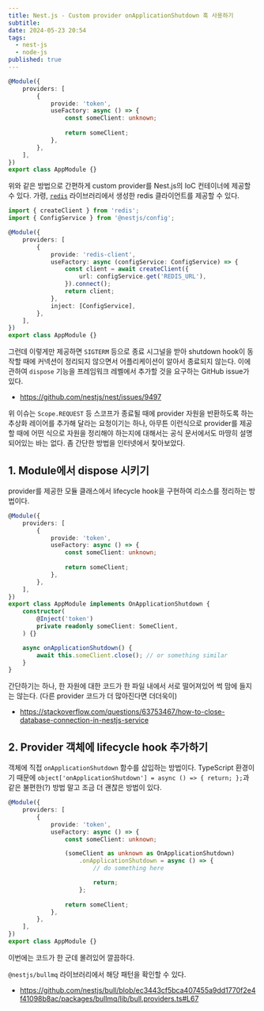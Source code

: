 ```yaml
---
title: Nest.js - Custom provider onApplicationShutdown 훅 사용하기
subtitle: 
date: 2024-05-23 20:54
tags:
  - nest-js
  - node-js
published: true
---
```

```ts
@Module({
	providers: [
		{
			provide: 'token',
			useFactory: async () => {
				const someClient: unknown;
				
				return someClient;
			},
		},
	],
})
export class AppModule {}
```

위와 같은 방법으로 간편하게 custom provider를 Nest.js의 IoC 컨테이너에 제공할 수 있다. 가령, [`redis`](https://www.npmjs.com/package/redis) 라이브러리에서 생성한 redis 클라이언트를 제공할 수 있다.

```ts
import { createClient } from 'redis';
import { ConfigService } from '@nestjs/config';

@Module({
	providers: [
		{
			provide: 'redis-client',
			useFactory: async (configService: ConfigService) => {
				const client = await createClient({
					url: configService.get('REDIS_URL'),
				}).connect();
				return client;
			},
			inject: [ConfigService],
		},
	],
})
export class AppModule {}
```

그런데 이렇게만 제공하면 `SIGTERM` 등으로 종료 시그널을 받아 shutdown hook이 동작할 때에 커넥션이 정리되지 않으면서 어플리케이션이 알아서 종료되지 않는다. 이에 관하여 `dispose` 기능을 프레임워크 레벨에서 추가할 것을 요구하는 GitHub issue가 있다.

- https://github.com/nestjs/nest/issues/9497

위 이슈는 `Scope.REQUEST` 등 스코프가 종료될 때에 provider 자원을 반환하도록 하는 추상화 레이어를 추가해 달라는 요청이기는 하나, 아무튼 이런식으로 provider를 제공할 때에 어떤 식으로 자원을 정리해야 하는지에 대해서는 공식 문서에서도 마땅히 설명되어있는 바는 없다. 좀 간단한 방법을 인터넷에서 찾아보았다.

## 1. Module에서 dispose 시키기
provider를 제공한 모듈 클래스에서 lifecycle hook을 구현하여 리소스를 정리하는 방법이다.

```ts
@Module({
	providers: [
		{
			provide: 'token',
			useFactory: async () => {
				const someClient: unknown;
				
				return someClient;
			},
		},
	],
})
export class AppModule implements OnApplicationShutdown {
	constructor(
		@Inject('token')
		private readonly someClient: SomeClient,
	) {}

	async onApplicationShutdown() {
		await this.someClient.close(); // or something similar
	}
}
```

간단하기는 하나, 한 자원에 대한 코드가 한 파일 내에서 서로 떨어져있어 썩 맘에 들지는 않는다. (다른 provider 코드가 더 많아진다면 더더욱이)

- https://stackoverflow.com/questions/63753467/how-to-close-database-connection-in-nestjs-service

## 2. Provider 객체에 lifecycle hook 추가하기
객체에 직접 `onApplicationShutdown` 함수를 삽입하는 방법이다. TypeScript 환경이기 때문에 `object['onApplicationShutdown'] = async () => { return; };`과 같은 불편한(?) 방법 말고 조금 더 괜찮은 방법이 있다.

```ts
@Module({
	providers: [
		{
			provide: 'token',
			useFactory: async () => {
				const someClient: unknown;

				(someClient as unknown as OnApplicationShutdown)
					.onApplicationShutdown = async () => {
						// do something here

						return;
					};
				
				return someClient;
			},
		},
	],
})
export class AppModule {}
```

이번에는 코드가 한 군데 몰려있어 깔끔하다.

`@nestjs/bullmq` 라이브러리에서 해당 패턴을 확인할 수 있다.

- https://github.com/nestjs/bull/blob/ec3443cf5bca407455a9dd1770f2e4f41098b8ac/packages/bullmq/lib/bull.providers.ts#L67
